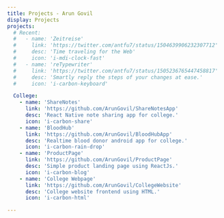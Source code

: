```yaml
---
title: Projects - Arun Govil
display: Projects
projects:
  # Recent:
  #   - name: 'Zeitreise'
  #     link: 'https://twitter.com/antfu7/status/1504639906232307712'
  #     desc: 'Time traveling for the Web'
  #     icon: 'i-mdi-clock-fast'
  #   - name: 'reTypewriter'
  #     link: 'https://twitter.com/antfu7/status/1505236765447458817'
  #     desc: 'Smartly reply the steps of your changes at ease.'
  #     icon: 'i-carbon-keyboard'

  College:
    - name: 'ShareNotes'
      link: 'https://github.com/ArunGovil/ShareNotesApp'
      desc: 'React Native note sharing app for college.'
      icon: 'i-carbon-share'
    - name: 'BloodHub'
      link: 'https://github.com/ArunGovil/BloodHubApp'
      desc: 'Realtime blood donor android app for college.'
      icon: 'i-carbon-rain-drop'
    - name: 'ProductPage'
      link: 'https://github.com/ArunGovil/ProductPage'
      desc: 'Simple product landing page using ReactJs.'
      icon: 'i-carbon-blog'
    - name: 'College Webpage'
      link: 'https://github.com/ArunGovil/CollegeWebsite'
      desc: 'College website frontend using HTML.'
      icon: 'i-carbon-html'

---
```


<ClientOnly>
  <Plum/>
</ClientOnly>


<ListProjects :projects="frontmatter.projects"/>
